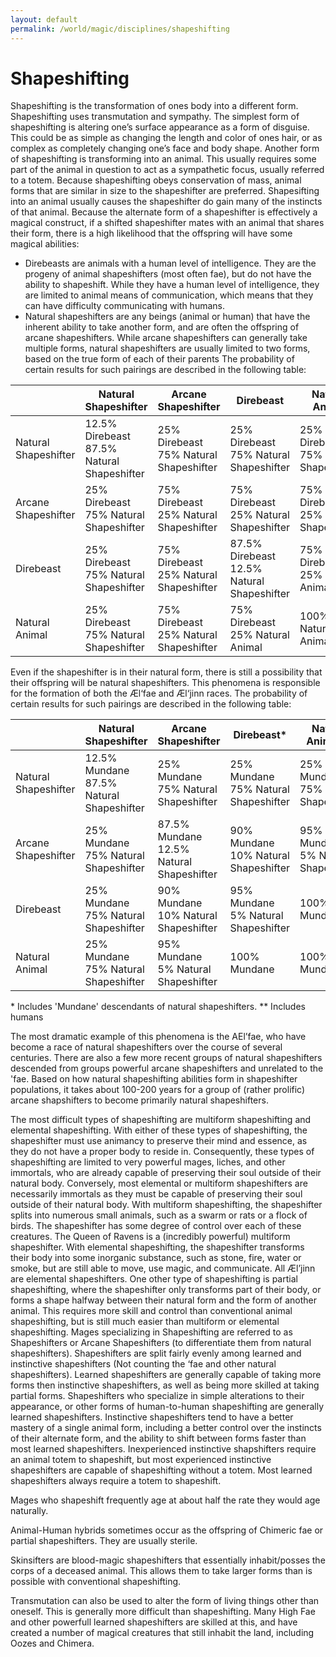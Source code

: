 ```yaml
---
layout: default
permalink: /world/magic/disciplines/shapeshifting
---
```


# Shapeshifting

Shapeshifting is the transformation of ones body into a different form. Shapeshifting uses transmutation and sympathy. The simplest form of shapeshifting is altering one’s surface appearance as a form of disguise. This could be as simple as changing the length and color of ones hair, or as complex as completely changing one’s face and body shape. Another form of shapeshifting is transforming into an animal. This usually requires some part of the animal in question to act as a sympathetic focus, usually referred to a totem. Because shapeshifting obeys conservation of mass, animal forms that are similar in size to the shapeshifter are preferred.  Shapesifting into an animal usually causes the shapeshifter do gain many of the instincts of that animal. Because the alternate form of a shapeshifter is effectively a magical construct, if a shifted shapeshifter mates with an animal that shares their form, there is a high likelihood that the offspring will have some magical abilities:
* Direbeasts are animals with a human level of intelligence. They are the progeny of animal shapeshifters (most often fae), but do not have the ability to shapeshift. While they have a human level of intelligence, they are limited to animal means of communication, which means that they can have difficulty communicating with humans.
* Natural shapeshifters are any beings (animal or human) that have the inherent ability to take another form, and are often the offspring of arcane shapeshifters. While arcane shapeshifters can generally take multiple forms, natural shapeshifters are usually limited to two forms, based on the true form of each of their parents
The probability of certain results for such pairings are described in the following table:
 
|                      | Natural Shapeshifter                            | Arcane Shapeshifter                         | Direbeast                                       | Natural Animal                              |
|----------------------|-------------------------------------------------|---------------------------------------------|-------------------------------------------------|---------------------------------------------|
| Natural Shapeshifter | 12.5% Direbeast <br> 87.5% Natural Shapeshifter | 25% Direbeast <br> 75% Natural Shapeshifter | 25% Direbeast <br> 75% Natural Shapeshifter     | 25% Direbeast <br> 75% Natural Shapeshifter |
| Arcane Shapeshifter  | 25% Direbeast <br> 75% Natural Shapeshifter     | 75% Direbeast <br> 25% Natural Shapeshifter | 75% Direbeast <br> 25% Natural Shapeshifter     | 75% Direbeast <br> 25% Natural Shapeshifter |
| Direbeast            | 25% Direbeast <br> 75% Natural Shapeshifter     | 75% Direbeast <br> 25% Natural Shapeshifter | 87.5% Direbeast <br> 12.5% Natural Shapeshifter | 75% Direbeast <br> 25% Natural Animal       |
| Natural Animal       | 25% Direbeast <br> 75% Natural Shapeshifter     | 75% Direbeast <br> 25% Natural Shapeshifter | 75% Direbeast <br> 25% Natural Animal           | 100% Natural Animal                         |

Even if the shapeshifter is in their natural form, there is still a possibility that their offspring will be natural shapeshifters. This phenomena is responsible for the formation of both the Æl‘fae and Æl‘jinn races. The probability of certain results for such pairings are described in the following table:

|                      | Natural Shapeshifter                          | Arcane Shapeshifter                           | Direbeast\*                                | Natural Animal\*\*                         |
|----------------------|-----------------------------------------------|-----------------------------------------------|-------------------------------------------|---------------------------------------------|
| Natural Shapeshifter | 12.5% Mundane <br> 87.5% Natural Shapeshifter | 25% Mundane <br> 75% Natural Shapeshifter     | 25% Mundane <br> 75% Natural Shapeshifter | 25% Mundane <br> 75% Natural Shapeshifter   |
| Arcane Shapeshifter  | 25% Mundane <br> 75% Natural Shapeshifter     | 87.5% Mundane <br> 12.5% Natural Shapeshifter | 90% Mundane <br> 10% Natural Shapeshifter | 95% Mundane <br> 5% Natural Shapeshifter    |
| Direbeast            | 25% Mundane <br> 75% Natural Shapeshifter     | 90% Mundane <br> 10% Natural Shapeshifter     | 95% Mundane <br> 5% Natural Shapeshifter  | 100% Mundane                                |
| Natural Animal       | 25% Mundane <br> 75% Natural Shapeshifter     | 95% Mundane <br> 5% Natural Shapeshifter      | 100% Mundane                              | 100% Mundane                                |

\* Includes 'Mundane' descendants of natural shapeshifters.
\*\* Includes humans

The most dramatic example of this phenomena is the AEl’fae, who have become a race of natural shapeshifters over the course of several centuries. There are also a few more recent groups of natural shapeshifters descended from groups powerful arcane shapeshifters and unrelated to the 'fae. Based on how natural shapeshifting abilities form in shapeshifter populations, it takes about 100-200 years for a group of (rather prolific) arcane shapshifters to become primarily natural shapeshifters.

The most difficult types of shapeshifting are multiform shapeshifting and elemental shapeshifting. With either of these types of shapeshifting, the shapeshifter must use animancy to preserve their mind and essence, as they do not have a proper body to reside in. Consequently, these types of shapeshifting are limited to very powerful mages, liches, and other immortals, who are already capable of preserving their soul outside of their natural body. Conversely, most elemental or multiform shapeshifters are necessarily immortals as they must be capable of preserving their soul outside of their natural body.
With multiform shapeshifting, the shapeshifter splits into numerous small animals, such as a swarm or rats or a flock of birds. The shapeshifter has some degree of control over each of these creatures. The Queen of Ravens is a (incredibly powerful) multiform shapeshifter. 
With elemental shapeshifting, the shapeshifter transforms their body into some inorganic substance, such as stone, fire, water or smoke, but are still able to move, use magic, and communicate. All Æl’jinn are elemental shapeshifters.
One other type of shapeshifting is partial shapeshifting, where the shapeshifter only transforms part of their body, or forms a shape halfway between their natural form and the form of another animal. This requires more skill and control than conventional animal shapeshifting, but is still much easier than multiform or elemental shapeshifting.
Mages specializing in Shapeshifting are referred to as Shapeshifters or Arcane Shapeshifters (to differentiate them from natural shapeshifters). Shapeshifters are split fairly evenly among learned and instinctive shapeshifters (Not counting the ‘fae and other natural shapeshifters). Learned shapeshifters are generally capable of taking more forms then instinctive shapeshifters, as well as being more skilled at taking partial forms. Shapeshifters who specialize in simple alterations to their appearance, or other forms of human-to-human shapeshifting are generally learned shapeshifters. Instinctive shapeshifters tend to have a better mastery of a single animal form, including a better control over the instincts of their alternate form, and the ability to shift between forms faster than most learned shapeshifters. Inexperienced instinctive shapshifters require an animal totem to shapeshift, but most experienced instinctive shapeshifters are capable of shapeshifting without a totem. Most learned shapeshifters always require a totem to shapeshift.

Mages who shapeshift frequently age at about half the rate they would age naturally.
 
Animal-Human hybrids sometimes occur as the offspring of Chimeric fae or partial shapeshifters. They are usually sterile.

Skinsifters are blood-magic shapeshifters that essentially inhabit/posses the corps of a deceased animal. This allows them to take larger forms than is possible with conventional shapeshifting.

Transmutation can also be used to alter the form of living things other than oneself. This is generally more difficult than shapeshifting. Many High Fae and other powerfull learned shapeshifters are skilled at this, and have created a number of magical creatures that still inhabit the land, including Oozes and Chimera.
